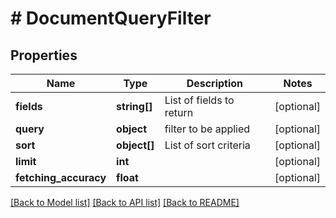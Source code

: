 # # DocumentQueryFilter

## Properties

Name | Type | Description | Notes
------------ | ------------- | ------------- | -------------
**fields** | **string[]** | List of fields to return | [optional]
**query** | **object** | filter to be applied | [optional]
**sort** | **object[]** | List of sort criteria | [optional]
**limit** | **int** |  | [optional]
**fetching_accuracy** | **float** |  | [optional]

[[Back to Model list]](../../README.md#models) [[Back to API list]](../../README.md#endpoints) [[Back to README]](../../README.md)
